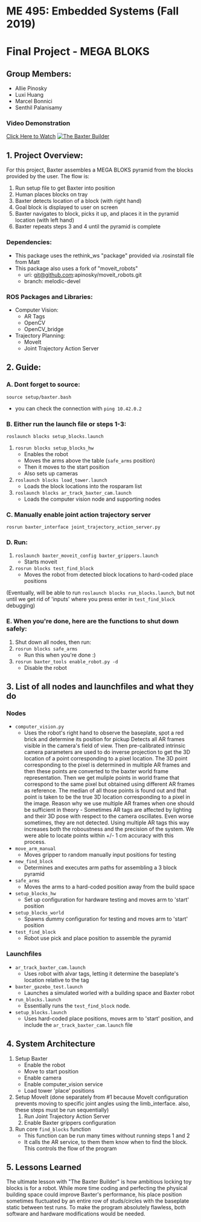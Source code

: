 # ME 495: Embedded Systems (Fall 2019)
# Final Project - MEGA BLOKS
## Group Members:
- Allie Pinosky
- Luxi Huang
- Marcel Bonnici
- Senthil Palanisamy

### Video Demonstration
[Click Here to Watch](https://youtu.be/mz1FwBR94og)
[![The Baxter Builder](https://i.ytimg.com/vi/mz1FwBR94og/maxresdefault.jpg)](https://youtu.be/mz1FwBR94og "Baxter")

## 1. Project Overview:
For this project, Baxter assembles a MEGA BLOKS pyramid from the blocks provided by the user. The flow is:
1. Run setup file to get Baxter into position
2. Human places blocks on tray
3. Baxter detects location of a block (with right hand)
4. Goal block is displayed to user on screen
5. Baxter navigates to block, picks it up, and places it in the pyramid location (with left hand)
6. Baxter repeats steps 3 and 4 until the pyramid is complete

### Dependencies:
- This package uses the rethink_ws "package" provided via .rosinstall file from Matt
- This package also uses a fork of "moveit_robots"
	- uri: git@github.com:apinosky/moveit_robots.git
	- branch: melodic-devel

### ROS Packages and Libraries:
- Computer Vision:
	- AR Tags
	- OpenCV
	- OpenCV_bridge
- Trajectory Planning:
	- MoveIt
	- Joint Trajectory Action Server

## 2. Guide:
### A. Dont forget to source:
`source setup/baxter.bash`
- you can check the connection with `ping 10.42.0.2`
### B. Either run the launch file or steps 1-3:
`roslaunch blocks setup_blocks.launch`

1. `rosrun blocks setup_blocks_hw`
	- Enables the robot
	- Moves the arms above the table (`safe_arms` position)
	- Then it moves to the start position
	- Also sets up cameras
2. `roslaunch blocks load_tower.launch`
	- Loads the block locations into the rosparam list
3. `roslaunch blocks ar_track_baxter_cam.launch`
	- Loads the computer vision node and supporting nodes
### C. Manually enable joint action trajectory server
`rosrun baxter_interface joint_trajectory_action_server.py`
### D. Run:
1. `roslaunch baxter_moveit_config baxter_grippers.launch`
	- Starts moveit
2. `rosrun blocks test_find_block`
	- Moves the robot from detected block locations to hard-coded place positions

(Eventually, will be able to run `roslaunch blocks run_blocks.launch`, but not until we get rid of 'inputs' where you press enter in `test_find_block` debugging)
### E. When you're done, here are the functions to shut down safely:
1. Shut down all nodes, then run:
2. `rosrun blocks safe_arms`
	- Run this when you're done :)
3. `rosrun baxter_tools enable_robot.py -d`
	- Disable the robot

## 3. List of all nodes and launchfiles and what they do
### Nodes
- `computer_vision.py`
	- Uses the robot's right hand to observe the baseplate, spot a red brick and determine its position for pickup
    Detects all AR frames visible in the camera's field of view. Then pre-calibrated intrinsic camera parameters
    are used to do inverse projection to get the 3D location of a point corresponding to a pixel location.
    The 3D point corresponding to the pixel is determined in multiple AR frames and then these points
    are converted to the baxter world frame representation. Then we get muliple points in world frame that
    correspond to the same pixel but obtained using different AR frames as reference. The median of all
    those points is found out and that point is taken to be the true 3D location corresponding to a pixel in
    the image. Reason why we use multiple AR frames when one should be sufficient in theory - Sometimes AR tags
    are affected by lighting and their 3D pose with respect to the camera oscillates. Even worse sometimes, they
    are not detected. Using multiple AR tags this way increases both the roboustness and the precision of the system.
    We were able to locate points within +/- 1 cm accuracy with this process.
- `move_arm_manual`
	- Moves gripper to random manually input positions for testing
- `new_find_block`
	- Determines and executes arm paths for assembling a 3 block pyramid
- `safe_arms`
	- Moves the arms to a hard-coded position away from the build space
- `setup_blocks_hw`
	- Set up configuration for hardware testing and moves arm to 'start' position
- `setup_blocks_world`
	- Spawns dummy configuration for testing and moves arm to 'start' position
- `test_find_block`
	- Robot use pick and place position to assemble the pyramid

### Launchfiles
- `ar_track_baxter_cam.launch`
	- Uses robot with alvar tags, letting it determine the baseplate's location relative to the tag
- `baxter_gazebo_test.launch`
	 - Launches a simulated worled with a building space and Baxter robot
- `run_blocks.launch`
	- Essentially runs the `test_find_block` node.
- `setup_blocks.launch`
	- Uses hard-coded place positions, moves arm to 'start' position, and include the `ar_track_baxter_cam.launch` file
## 4. System Architecture
1. Setup Baxter
	- Enable the robot
	- Move to start position
	- Enable camera
	- Enable computer_vision service
	- Load tower 'place' positions
2. Setup MoveIt (done separately from #1 because MoveIt configuration prevents moving to specific joint angles using the limb_interface. also, these steps must be run sequentially)
	1. Run Joint Trajectory Action Server
	2. Enable Baxter grippers configuration
3. Run core `find_blocks` function
	- This function can be run many times without running steps 1 and 2
	- It calls the AR service, to them them know when to find the block. This controls the flow of the program

## 5. Lessons Learned
The ultimate lesson with "The Baxter Builder" is how ambitious locking toy blocks is for a robot. While more time coding and perfecting the physical building space could improve Baxter's performance, his place position sometimes fluctuated by an entire row of studs/circles with the baseplate static between test runs. To make the program absolutely flawless, both software and hardware modifications would be needed.
